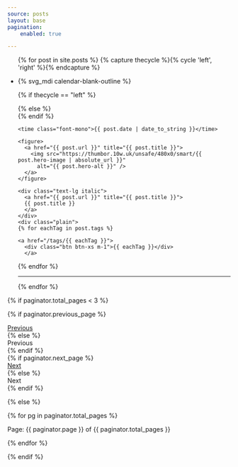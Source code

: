 ```yaml
---
source: posts
layout: base
pagination:
    enabled: true

---
```


<ul class="timeline timeline-snap-icon max-md:timeline-compact timeline-vertical">

{% for post in site.posts %}
{% capture thecycle %}{% cycle 'left', 'right' %}{% endcapture %}
<li>


 <div class="timeline-middle">      
  {% svg_mdi calendar-blank-outline %}
</div>  
  
{% if thecycle == "left" %}
  <div class="timeline-start md:text-end mb-10 shadow-xl rounded-lg p-4 card w-96">
{% else %}
  <div class="timeline-end mb-10 shadow-xl rounded-lg p-4 card w-96">
{% endif %}

    <time class="font-mono">{{ post.date | date_to_string }}</time>

    <figure>
      <a href="{{ post.url }}" title="{{ post.title }}">
        <img src="https://thumbor.10w.uk/unsafe/480x0/smart/{{ post.hero-image | absolute_url }}"
          alt="{{ post.hero-alt }}" />
      </a>
    </figure>

    <div class="text-lg italic">      
      <a href="{{ post.url }}" title="{{ post.title }}">
      {{ post.title }}
      </a>
    </div>
    <div class="plain">
    {% for eachTag in post.tags %}
          
    <a href="/tags/{{ eachTag }}">
      <div class="btn btn-xs m-1">{{ eachTag }}</div>
      </a>
    
  {% endfor %}
    </div>
  </div>


<hr/>
</li>

 {% endfor %}
</ul>

<!-- Pagination links -->
{% if paginator.total_pages < 3 %}

<div class="join">

  {% if paginator.previous_page %}
  <div class="btn join-item btn-xs">  
    <a href="{{ paginator.previous_page_path }}" class="previous">
      Previous
    </a>
  </div>
  {% else %}
    <div class="btn join-item btn-xs">Previous</div>
  {% endif %}

  </div>
  {% if paginator.next_page %}
    <div class="btn join-item btn-xs">  
      <a href="{{ paginator.next_page_path }}" class="next">Next</a>
    </div>
  {% else %}
  <div class="btn join-item btn-xs">Next</div>
  {% endif %}
</div>

{% else %}

{% for pg in paginator.total_pages %}

  <span class="page_number ">
    Page: {{ paginator.page }} of {{ paginator.total_pages }}
  </span>

{% endfor %}

{% endif %}